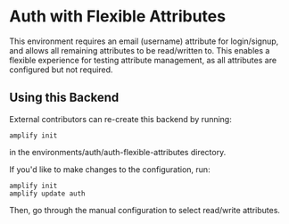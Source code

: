 # Auth with Flexible Attributes

This environment requires an email (username) attribute for login/signup, and allows all remaining attributes to be read/written to. This enables a flexible experience for testing attribute management, as all attributes are configured but not required.

## Using this Backend

External contributors can re-create this backend by running:

```shell
amplify init
```

in the environments/auth/auth-flexible-attributes directory.

If you'd like to make changes to the configuration, run:

```
amplify init
amplify update auth
```

Then, go through the manual configuration to select read/write attributes.
